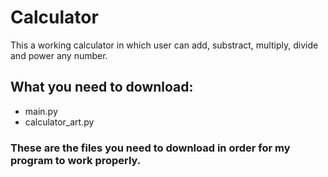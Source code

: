 # Calculator
This a working calculator in which user can add, substract, multiply, divide and power any number.
## What you need to download:
- main.py
- calculator_art.py
### These are the files you need to download in order for my program to work properly.
